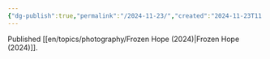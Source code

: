 ```yaml
---
{"dg-publish":true,"permalink":"/2024-11-23/","created":"2024-11-23T11:40:19.489-05:00","updated":"2024-11-23T18:54:46.967-05:00"}
---
```



Published [[en/topics/photography/Frozen Hope (2024)\|Frozen Hope (2024)]].